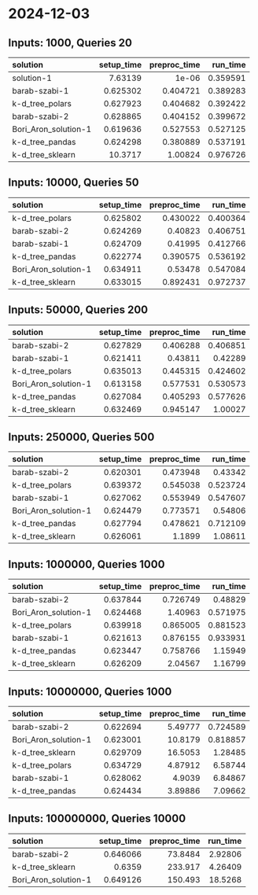 # 2024-12-03

## Inputs: 1000, Queries 20

| solution             |   setup_time |   preproc_time |   run_time |
|:---------------------|-------------:|---------------:|-----------:|
| solution-1           |     7.63139  |       1e-06    |   0.359591 |
| barab-szabi-1        |     0.625302 |       0.404721 |   0.389283 |
| k-d_tree_polars      |     0.627923 |       0.404682 |   0.392422 |
| barab-szabi-2        |     0.628865 |       0.404152 |   0.399672 |
| Bori_Aron_solution-1 |     0.619636 |       0.527553 |   0.527125 |
| k-d_tree_pandas      |     0.624298 |       0.380889 |   0.537191 |
| k-d_tree_sklearn     |    10.3717   |       1.00824  |   0.976726 |

## Inputs: 10000, Queries 50

| solution             |   setup_time |   preproc_time |   run_time |
|:---------------------|-------------:|---------------:|-----------:|
| k-d_tree_polars      |     0.625802 |       0.430022 |   0.400364 |
| barab-szabi-2        |     0.624269 |       0.40823  |   0.406751 |
| barab-szabi-1        |     0.624709 |       0.41995  |   0.412766 |
| k-d_tree_pandas      |     0.622774 |       0.390575 |   0.536192 |
| Bori_Aron_solution-1 |     0.634911 |       0.53478  |   0.547084 |
| k-d_tree_sklearn     |     0.633015 |       0.892431 |   0.972737 |

## Inputs: 50000, Queries 200

| solution             |   setup_time |   preproc_time |   run_time |
|:---------------------|-------------:|---------------:|-----------:|
| barab-szabi-2        |     0.627829 |       0.406288 |   0.406851 |
| barab-szabi-1        |     0.621411 |       0.43811  |   0.42289  |
| k-d_tree_polars      |     0.635013 |       0.445315 |   0.424602 |
| Bori_Aron_solution-1 |     0.613158 |       0.577531 |   0.530573 |
| k-d_tree_pandas      |     0.627084 |       0.405293 |   0.577626 |
| k-d_tree_sklearn     |     0.632469 |       0.945147 |   1.00027  |

## Inputs: 250000, Queries 500

| solution             |   setup_time |   preproc_time |   run_time |
|:---------------------|-------------:|---------------:|-----------:|
| barab-szabi-2        |     0.620301 |       0.473948 |   0.43342  |
| k-d_tree_polars      |     0.639372 |       0.545038 |   0.523724 |
| barab-szabi-1        |     0.627062 |       0.553949 |   0.547607 |
| Bori_Aron_solution-1 |     0.624479 |       0.773571 |   0.54806  |
| k-d_tree_pandas      |     0.627794 |       0.478621 |   0.712109 |
| k-d_tree_sklearn     |     0.626061 |       1.1899   |   1.08611  |

## Inputs: 1000000, Queries 1000

| solution             |   setup_time |   preproc_time |   run_time |
|:---------------------|-------------:|---------------:|-----------:|
| barab-szabi-2        |     0.637844 |       0.726749 |   0.48829  |
| Bori_Aron_solution-1 |     0.624468 |       1.40963  |   0.571975 |
| k-d_tree_polars      |     0.639918 |       0.865005 |   0.881523 |
| barab-szabi-1        |     0.621613 |       0.876155 |   0.933931 |
| k-d_tree_pandas      |     0.623447 |       0.758766 |   1.15949  |
| k-d_tree_sklearn     |     0.626209 |       2.04567  |   1.16799  |

## Inputs: 10000000, Queries 1000

| solution             |   setup_time |   preproc_time |   run_time |
|:---------------------|-------------:|---------------:|-----------:|
| barab-szabi-2        |     0.622694 |        5.49777 |   0.724589 |
| Bori_Aron_solution-1 |     0.623001 |       10.8179  |   0.818857 |
| k-d_tree_sklearn     |     0.629709 |       16.5053  |   1.28485  |
| k-d_tree_polars      |     0.634729 |        4.87912 |   6.58744  |
| barab-szabi-1        |     0.628062 |        4.9039  |   6.84867  |
| k-d_tree_pandas      |     0.624434 |        3.89886 |   7.09662  |

## Inputs: 100000000, Queries 10000

| solution             |   setup_time |   preproc_time |   run_time |
|:---------------------|-------------:|---------------:|-----------:|
| barab-szabi-2        |     0.646066 |        73.8484 |    2.92806 |
| k-d_tree_sklearn     |     0.6359   |       233.917  |    4.26409 |
| Bori_Aron_solution-1 |     0.649126 |       150.493  |   18.5268  |